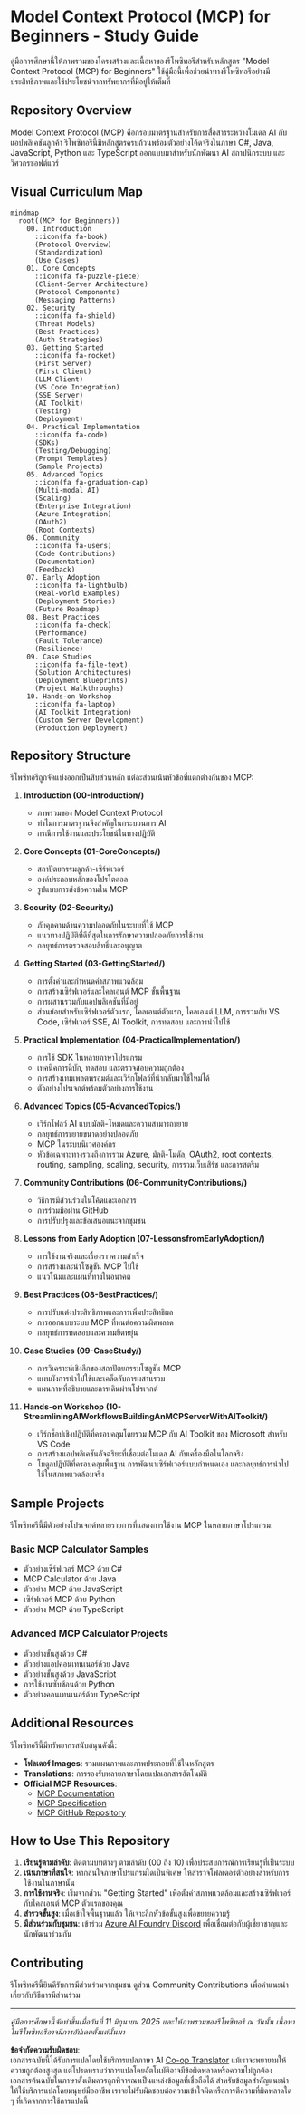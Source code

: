 <!--
CO_OP_TRANSLATOR_METADATA:
{
  "original_hash": "a607d4febc94caee9a12b77795f7fc9a",
  "translation_date": "2025-06-11T16:44:36+00:00",
  "source_file": "study_guide.md",
  "language_code": "th"
}
-->
# Model Context Protocol (MCP) for Beginners - Study Guide

คู่มือการศึกษานี้ให้ภาพรวมของโครงสร้างและเนื้อหาของรีโพซิทอรีสำหรับหลักสูตร "Model Context Protocol (MCP) for Beginners" ใช้คู่มือนี้เพื่อช่วยนำทางรีโพซิทอรีอย่างมีประสิทธิภาพและใช้ประโยชน์จากทรัพยากรที่มีอยู่ให้เต็มที่

## Repository Overview

Model Context Protocol (MCP) คือกรอบมาตรฐานสำหรับการสื่อสารระหว่างโมเดล AI กับแอปพลิเคชันลูกค้า รีโพซิทอรีนี้มีหลักสูตรครบถ้วนพร้อมตัวอย่างโค้ดจริงในภาษา C#, Java, JavaScript, Python และ TypeScript ออกแบบมาสำหรับนักพัฒนา AI สถาปนิกระบบ และวิศวกรซอฟต์แวร์

## Visual Curriculum Map

```mermaid
mindmap
  root((MCP for Beginners))
    00. Introduction
      ::icon(fa fa-book)
      (Protocol Overview)
      (Standardization)
      (Use Cases)
    01. Core Concepts
      ::icon(fa fa-puzzle-piece)
      (Client-Server Architecture)
      (Protocol Components)
      (Messaging Patterns)
    02. Security
      ::icon(fa fa-shield)
      (Threat Models)
      (Best Practices)
      (Auth Strategies)
    03. Getting Started
      ::icon(fa fa-rocket)
      (First Server)
      (First Client)
      (LLM Client)
      (VS Code Integration)
      (SSE Server)
      (AI Toolkit)
      (Testing)
      (Deployment)
    04. Practical Implementation
      ::icon(fa fa-code)
      (SDKs)
      (Testing/Debugging)
      (Prompt Templates)
      (Sample Projects)
    05. Advanced Topics
      ::icon(fa fa-graduation-cap)
      (Multi-modal AI)
      (Scaling)
      (Enterprise Integration)
      (Azure Integration)
      (OAuth2)
      (Root Contexts)
    06. Community
      ::icon(fa fa-users)
      (Code Contributions)
      (Documentation)
      (Feedback)
    07. Early Adoption
      ::icon(fa fa-lightbulb)
      (Real-world Examples)
      (Deployment Stories)
      (Future Roadmap)
    08. Best Practices
      ::icon(fa fa-check)
      (Performance)
      (Fault Tolerance)
      (Resilience)
    09. Case Studies
      ::icon(fa fa-file-text)
      (Solution Architectures)
      (Deployment Blueprints)
      (Project Walkthroughs)
    10. Hands-on Workshop
      ::icon(fa fa-laptop)
      (AI Toolkit Integration)
      (Custom Server Development)
      (Production Deployment)
```

## Repository Structure

รีโพซิทอรีถูกจัดแบ่งออกเป็นสิบส่วนหลัก แต่ละส่วนเน้นหัวข้อที่แตกต่างกันของ MCP:

1. **Introduction (00-Introduction/)**
   - ภาพรวมของ Model Context Protocol
   - ทำไมการมาตรฐานจึงสำคัญในกระบวนการ AI
   - กรณีการใช้งานและประโยชน์ในทางปฏิบัติ

2. **Core Concepts (01-CoreConcepts/)**
   - สถาปัตยกรรมลูกค้า-เซิร์ฟเวอร์
   - องค์ประกอบหลักของโปรโตคอล
   - รูปแบบการส่งข้อความใน MCP

3. **Security (02-Security/)**
   - ภัยคุกคามด้านความปลอดภัยในระบบที่ใช้ MCP
   - แนวทางปฏิบัติที่ดีที่สุดในการรักษาความปลอดภัยการใช้งาน
   - กลยุทธ์การตรวจสอบสิทธิ์และอนุญาต

4. **Getting Started (03-GettingStarted/)**
   - การตั้งค่าและกำหนดค่าสภาพแวดล้อม
   - การสร้างเซิร์ฟเวอร์และไคลเอนต์ MCP ขั้นพื้นฐาน
   - การผสานรวมกับแอปพลิเคชันที่มีอยู่
   - ส่วนย่อยสำหรับเซิร์ฟเวอร์ตัวแรก, ไคลเอนต์ตัวแรก, ไคลเอนต์ LLM, การรวมกับ VS Code, เซิร์ฟเวอร์ SSE, AI Toolkit, การทดสอบ และการนำไปใช้

5. **Practical Implementation (04-PracticalImplementation/)**
   - การใช้ SDK ในหลายภาษาโปรแกรม
   - เทคนิคการดีบัก, ทดสอบ และตรวจสอบความถูกต้อง
   - การสร้างเทมเพลตพรอมต์และเวิร์กโฟลว์ที่นำกลับมาใช้ใหม่ได้
   - ตัวอย่างโปรเจกต์พร้อมตัวอย่างการใช้งาน

6. **Advanced Topics (05-AdvancedTopics/)**
   - เวิร์กโฟลว์ AI แบบมัลติ-โหมดและความสามารถขยาย
   - กลยุทธ์การขยายขนาดอย่างปลอดภัย
   - MCP ในระบบนิเวศองค์กร
   - หัวข้อเฉพาะทางรวมถึงการรวม Azure, มัลติ-โมดัล, OAuth2, root contexts, routing, sampling, scaling, security, การรวมเว็บเสิร์ช และการสตรีม

7. **Community Contributions (06-CommunityContributions/)**
   - วิธีการมีส่วนร่วมในโค้ดและเอกสาร
   - การร่วมมือผ่าน GitHub
   - การปรับปรุงและข้อเสนอแนะจากชุมชน

8. **Lessons from Early Adoption (07-LessonsfromEarlyAdoption/)**
   - การใช้งานจริงและเรื่องราวความสำเร็จ
   - การสร้างและนำโซลูชัน MCP ไปใช้
   - แนวโน้มและแผนที่ทางในอนาคต

9. **Best Practices (08-BestPractices/)**
   - การปรับแต่งประสิทธิภาพและการเพิ่มประสิทธิผล
   - การออกแบบระบบ MCP ที่ทนต่อความผิดพลาด
   - กลยุทธ์การทดสอบและความยืดหยุ่น

10. **Case Studies (09-CaseStudy/)**
    - การวิเคราะห์เชิงลึกของสถาปัตยกรรมโซลูชัน MCP
    - แผนผังการนำไปใช้และเคล็ดลับการผสานรวม
    - แผนภาพที่อธิบายและการเดินผ่านโปรเจกต์

11. **Hands-on Workshop (10-StreamliningAIWorkflowsBuildingAnMCPServerWithAIToolkit/)**
    - เวิร์กช็อปเชิงปฏิบัติที่ครอบคลุมโดยรวม MCP กับ AI Toolkit ของ Microsoft สำหรับ VS Code
    - การสร้างแอปพลิเคชันอัจฉริยะที่เชื่อมต่อโมเดล AI กับเครื่องมือในโลกจริง
    - โมดูลปฏิบัติที่ครอบคลุมพื้นฐาน การพัฒนาเซิร์ฟเวอร์แบบกำหนดเอง และกลยุทธ์การนำไปใช้ในสภาพแวดล้อมจริง

## Sample Projects

รีโพซิทอรีนี้มีตัวอย่างโปรเจกต์หลายรายการที่แสดงการใช้งาน MCP ในหลายภาษาโปรแกรม:

### Basic MCP Calculator Samples
- ตัวอย่างเซิร์ฟเวอร์ MCP ด้วย C#
- MCP Calculator ด้วย Java
- ตัวอย่าง MCP ด้วย JavaScript
- เซิร์ฟเวอร์ MCP ด้วย Python
- ตัวอย่าง MCP ด้วย TypeScript

### Advanced MCP Calculator Projects
- ตัวอย่างขั้นสูงด้วย C#
- ตัวอย่างแอปคอนเทนเนอร์ด้วย Java
- ตัวอย่างขั้นสูงด้วย JavaScript
- การใช้งานซับซ้อนด้วย Python
- ตัวอย่างคอนเทนเนอร์ด้วย TypeScript

## Additional Resources

รีโพซิทอรีนี้มีทรัพยากรสนับสนุนดังนี้:

- **โฟลเดอร์ Images**: รวมแผนภาพและภาพประกอบที่ใช้ในหลักสูตร
- **Translations**: การรองรับหลายภาษาโดยแปลเอกสารอัตโนมัติ
- **Official MCP Resources**:
  - [MCP Documentation](https://modelcontextprotocol.io/)
  - [MCP Specification](https://spec.modelcontextprotocol.io/)
  - [MCP GitHub Repository](https://github.com/modelcontextprotocol)

## How to Use This Repository

1. **เรียนรู้ตามลำดับ**: ติดตามบทต่างๆ ตามลำดับ (00 ถึง 10) เพื่อประสบการณ์การเรียนรู้ที่เป็นระบบ
2. **เน้นภาษาที่สนใจ**: หากสนใจภาษาโปรแกรมใดเป็นพิเศษ ให้สำรวจโฟลเดอร์ตัวอย่างสำหรับการใช้งานในภาษานั้น
3. **การใช้งานจริง**: เริ่มจากส่วน "Getting Started" เพื่อตั้งค่าสภาพแวดล้อมและสร้างเซิร์ฟเวอร์กับไคลเอนต์ MCP ตัวแรกของคุณ
4. **สำรวจขั้นสูง**: เมื่อเข้าใจพื้นฐานแล้ว ให้เจาะลึกหัวข้อขั้นสูงเพื่อขยายความรู้
5. **มีส่วนร่วมกับชุมชน**: เข้าร่วม [Azure AI Foundry Discord](https://discord.com/invite/ByRwuEEgH4) เพื่อเชื่อมต่อกับผู้เชี่ยวชาญและนักพัฒนาร่วมกัน

## Contributing

รีโพซิทอรีนี้ยินดีรับการมีส่วนร่วมจากชุมชน ดูส่วน Community Contributions เพื่อคำแนะนำเกี่ยวกับวิธีการมีส่วนร่วม

---

*คู่มือการศึกษานี้จัดทำขึ้นเมื่อวันที่ 11 มิถุนายน 2025 และให้ภาพรวมของรีโพซิทอรี ณ วันนั้น เนื้อหาในรีโพซิทอรีอาจมีการอัปเดตตั้งแต่นั้นมา*

**ข้อจำกัดความรับผิดชอบ**:  
เอกสารฉบับนี้ได้รับการแปลโดยใช้บริการแปลภาษา AI [Co-op Translator](https://github.com/Azure/co-op-translator) แม้เราจะพยายามให้ความถูกต้องสูงสุด แต่โปรดทราบว่าการแปลโดยอัตโนมัติอาจมีข้อผิดพลาดหรือความไม่ถูกต้อง เอกสารต้นฉบับในภาษาดั้งเดิมควรถูกพิจารณาเป็นแหล่งข้อมูลที่เชื่อถือได้ สำหรับข้อมูลสำคัญแนะนำให้ใช้บริการแปลโดยมนุษย์มืออาชีพ เราจะไม่รับผิดชอบต่อความเข้าใจผิดหรือการตีความที่ผิดพลาดใด ๆ ที่เกิดจากการใช้การแปลนี้